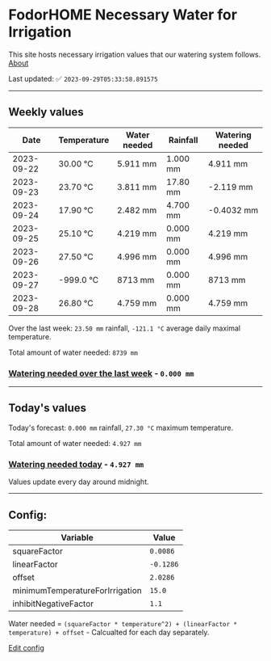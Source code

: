 # FodorHOME Necessary Water for Irrigation

This site hosts necessary irrigation values that our watering system follows. [About](https://github.com/redyau/irrigation)

Last updated: ✅ `2023-09-29T05:33:58.891575`

---

## Weekly values

| Date | Temperature | Water needed | Rainfall | Watering needed |
|-----|-----|-----|-----|-----|
| 2023-09-22 | 30.00 °C | 5.911 mm | 1.000 mm | 4.911 mm |
| 2023-09-23 | 23.70 °C | 3.811 mm | 17.80 mm | -2.119 mm |
| 2023-09-24 | 17.90 °C | 2.482 mm | 4.700 mm | -0.4032 mm |
| 2023-09-25 | 25.10 °C | 4.219 mm | 0.000 mm | 4.219 mm |
| 2023-09-26 | 27.50 °C | 4.996 mm | 0.000 mm | 4.996 mm |
| 2023-09-27 | -999.0 °C | 8713 mm | 0.000 mm | 8713 mm |
| 2023-09-28 | 26.80 °C | 4.759 mm | 0.000 mm | 4.759 mm |


Over the last week: `23.50 mm` rainfall, `-121.1 °C` average daily maximal temperature.

Total amount of water needed: `8739 mm`

### [Watering needed over the last week](lastweek.txt) - `0.000 mm`

---

## Today's values

Today's forecast: `0.000 mm` rainfall, `27.30 °C` maximum temperature.

Total amount of water needed: `4.927 mm`

### [Watering needed today](today.txt) - `4.927 mm`

Values update every day around midnight.

---

## Config:

| Variable | Value |
|-----|-----|
| squareFactor | `0.0086` |
| linearFactor | `-0.1286` |
| offset | `2.0286` |
| minimumTemperatureForIrrigation | `15.0` |
| inhibitNegativeFactor | `1.1` |

Water needed = `(squareFactor * temperature^2) + (linearFactor * temperature) + offset` - Calcualted for each day separately.

[Edit config](https://github.com/RedyAu/irrigation/edit/main/config.json)
